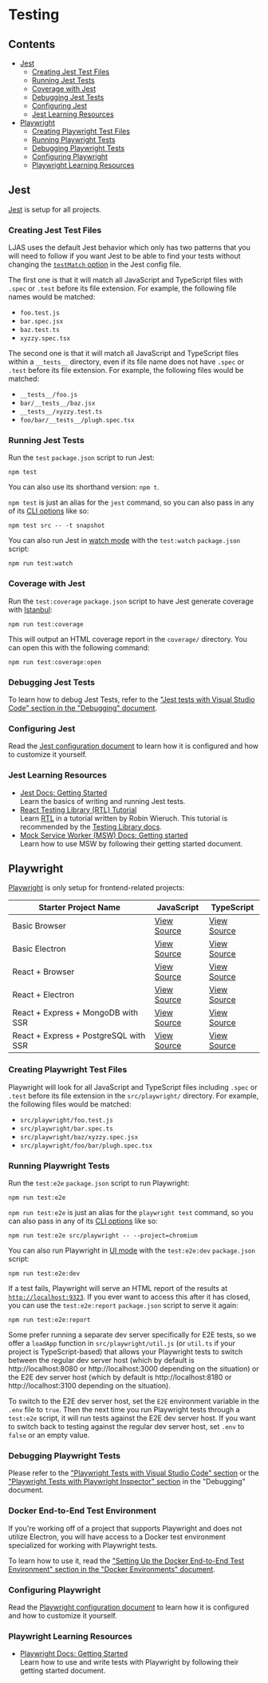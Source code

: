 # Testing

## Contents

- [Jest](#jest)
  - [Creating Jest Test Files](#creating-jest-test-files)
  - [Running Jest Tests](#running-jest-tests)
  - [Coverage with Jest](#coverage-with-jest)
  - [Debugging Jest Tests](#debugging-jest-tests)
  - [Configuring Jest](#configuring-jest)
  - [Jest Learning Resources](#jest-learning-resources)
- [Playwright](#playwright)
  - [Creating Playwright Test Files](#creating-playwright-test-files)
  - [Running Playwright Tests](#running-playwright-tests)
  - [Debugging Playwright Tests](#debugging-playwright-tests)
  - [Configuring Playwright](#configuring-playwright)
  - [Playwright Learning Resources](#playwright-learning-resources)

## Jest

[Jest](https://jestjs.io) is setup for all projects.

### Creating Jest Test Files

LJAS uses the default Jest behavior which only has two patterns that you will need to follow if you want Jest to be able to find your tests without changing the [`testMatch` option](https://jestjs.io/docs/configuration#testmatch-arraystring) in the Jest config file.

The first one is that it will match all JavaScript and TypeScript files with `.spec` or `.test` before its file extension. For example, the following file names would be matched:

- `foo.test.js`
- `bar.spec.jsx`
- `baz.test.ts`
- `xyzzy.spec.tsx`

The second one is that it will match all JavaScript and TypeScript files within a `__tests__` directory, even if its file name does not have `.spec` or `.test` before its file extension. For example, the following files would be matched:

- `__tests__/foo.js`
- `bar/__tests__/baz.jsx`
- `__tests__/xyzzy.test.ts`
- `foo/bar/__tests__/plugh.spec.tsx`

### Running Jest Tests

Run the `test` `package.json` script to run Jest:

```console
npm test
```

You can also use its shorthand version: `npm t`.

`npm test` is just an alias for the `jest` command, so you can also pass in any of its [CLI options](https://jestjs.io/docs/cli) like so:

```console
npm test src -- -t snapshot
```

You can also run Jest in [watch mode](https://jestjs.io/docs/cli#--watch) with the `test:watch` `package.json` script:

```console
npm run test:watch
```

### Coverage with Jest

Run the `test:coverage` `package.json` script to have Jest generate coverage with [Istanbul](https://istanbul.js.org):

```console
npm run test:coverage
```

This will output an HTML coverage report in the `coverage/` directory. You can open this with the following command:

```console
npm run test:coverage:open
```

### Debugging Jest Tests

To learn how to debug Jest Tests, refer to the ["Jest tests with Visual Studio Code" section in the "Debugging" document](./debugging.md#jest-tests-with-visual-studio-code).

### Configuring Jest

Read the [Jest configuration document](../configuration/jest.md) to learn how it is configured and how to customize it yourself.

### Jest Learning Resources

- [Jest Docs: Getting Started](https://jestjs.io/docs/getting-started)  
  Learn the basics of writing and running Jest tests.
- [React Testing Library (RTL) Tutorial](https://robinwieruch.de/react-testing-library)  
   Learn [RTL](https://testing-library.com/docs/react-testing-library/intro) in a tutorial written by Robin Wieruch. This tutorial is recommended by the [Testing Library docs](https://testing-library.com/docs/react-testing-library/intro#tutorials).
- [Mock Service Worker (MSW) Docs: Getting started](https://mswjs.io/docs/getting-started)  
   Learn how to use MSW by following their getting started document.

## Playwright

[Playwright](https://playwright.dev) is only setup for frontend-related projects:

| Starter Project Name                  | JavaScript                                                                                                                 | TypeScript                                                                                                                    |
| ------------------------------------- | -------------------------------------------------------------------------------------------------------------------------- | ----------------------------------------------------------------------------------------------------------------------------- |
| Basic Browser                         | [View Source](https://github.com/mattlean/lean-js-app-starter/tree/v1.1.0-rc-20241104/starters/basic-browser)              | [View Source](https://github.com/mattlean/lean-js-app-starter/tree/v1.1.0-rc-20241104/starters/basic-browser-ts)              |
| Basic Electron                        | [View Source](https://github.com/mattlean/lean-js-app-starter/tree/v1.1.0-rc-20241104/starters/basic-electron)             | [View Source](https://github.com/mattlean/lean-js-app-starter/tree/v1.1.0-rc-20241104/starters/basic-electron-ts)             |
| React + Browser                       | [View Source](https://github.com/mattlean/lean-js-app-starter/tree/v1.1.0-rc-20241104/starters/react-browser)              | [View Source](https://github.com/mattlean/lean-js-app-starter/tree/v1.1.0-rc-20241104/starters/react-browser-ts)              |
| React + Electron                      | [View Source](https://github.com/mattlean/lean-js-app-starter/tree/v1.1.0-rc-20241104/starters/react-electron)             | [View Source](https://github.com/mattlean/lean-js-app-starter/tree/v1.1.0-rc-20241104/starters/react-electron-ts)             |
| React + Express + MongoDB with SSR    | [View Source](https://github.com/mattlean/lean-js-app-starter/tree/v1.1.0-rc-20241104/starters/react-express-mongo-ssr)    | [View Source](https://github.com/mattlean/lean-js-app-starter/tree/v1.1.0-rc-20241104/starters/react-express-mongo-ssr-ts)    |
| React + Express + PostgreSQL with SSR | [View Source](https://github.com/mattlean/lean-js-app-starter/tree/v1.1.0-rc-20241104/starters/react-express-postgres-ssr) | [View Source](https://github.com/mattlean/lean-js-app-starter/tree/v1.1.0-rc-20241104/starters/react-express-postgres-ssr-ts) |

### Creating Playwright Test Files

Playwright will look for all JavaScript and TypeScript files including `.spec` or `.test` before its file extension in the `src/playwright/` directory. For example, the following files would be matched:

- `src/playwright/foo.test.js`
- `src/playwright/bar.spec.ts`
- `src/playwright/baz/xyzzy.spec.jsx`
- `src/playwright/foo/bar/plugh.spec.tsx`

### Running Playwright Tests

Run the `test:e2e` `package.json` script to run Playwright:

```console
npm run test:e2e
```

`npm run test:e2e` is just an alias for the `playwright test` command, so you can also pass in any of its [CLI options](https://playwright.dev/docs/test-cli) like so:

```console
npm run test:e2e src/playwright -- --project=chromium
```

You can also run Playwright in [UI mode](https://playwright.dev/docs/test-ui-mode) with the `test:e2e:dev` `package.json` script:

```console
npm run test:e2e:dev
```

If a test fails, Playwright will serve an HTML report of the results at [`http://localhost:9323`](http://localhost:9323). If you ever want to access this after it has closed, you can use the `test:e2e:report` `package.json` script to serve it again:

```console
npm run test:e2e:report
```

Some prefer running a separate dev server specifically for E2E tests, so we offer a `loadApp` function in `src/playwright/util.js` (or `util.ts` if your project is TypeScript-based) that allows your Playwright tests to switch between the regular dev server host (which by default is http://localhost:8080 or http://localhost:3000 depending on the situation) or the E2E dev server host (which by default is http://localhost:8180 or http://localhost:3100 depending on the situation).

To switch to the E2E dev server host, set the `E2E` environment variable in the `.env` file to `true`. Then the next time you run Playwright tests through a `test:e2e` script, it will run tests against the E2E dev server host. If you want to switch back to testing against the regular dev server host, set `.env` to `false` or an empty value.

### Debugging Playwright Tests

Please refer to the ["Playwright Tests with Visual Studio Code" section](./debugging.md#playwright-tests-with-visual-studio-code) or the ["Playwright Tests with Playwright Inspector" section](./debugging.md#playwright-tests-with-playwright-inspector) in the "Debugging" document.

### Docker End-to-End Test Environment

If you're working off of a project that supports Playwright and does not utilize Electron, you will have access to a Docker test environment specialized for working with Playwright tests.

To learn how to use it, read the ["Setting Up the Docker End-to-End Test Environment" section in the "Docker Environments" document](../developing/docker-environments.md#setting-up-the-docker-end-to-end-test-environment).

### Configuring Playwright

Read the [Playwright configuration document](../configuration/playwright.md) to learn how it is configured and how to customize it yourself.

### Playwright Learning Resources

- [Playwright Docs: Getting Started](https://playwright.dev/docs/intro)  
  Learn how to use and write tests with Playwright by following their getting started document.
